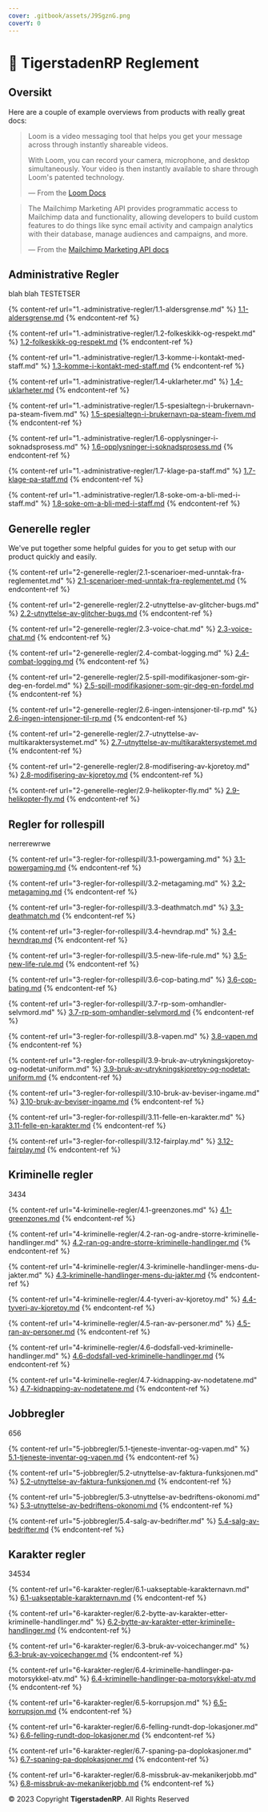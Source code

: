 ```yaml
---
cover: .gitbook/assets/J9SgznG.png
coverY: 0
---
```


# 👋 TigerstadenRP Reglement



## Oversikt

Here are a couple of example overviews from products with really great docs:

> Loom is a video messaging tool that helps you get your message across through instantly shareable videos.
>
> With Loom, you can record your camera, microphone, and desktop simultaneously. Your video is then instantly available to share through Loom's patented technology.
>
> — From the [Loom Docs](https://support.loom.com/hc/en-us/articles/360002158057-What-is-Loom-)

> The Mailchimp Marketing API provides programmatic access to Mailchimp data and functionality, allowing developers to build custom features to do things like sync email activity and campaign analytics with their database, manage audiences and campaigns, and more.
>
> — From the [Mailchimp Marketing API docs](https://mailchimp.com/developer/marketing/docs/fundamentals/)

##

## Administrative Regler

blah blah TESTETSER

{% content-ref url="1.-administrative-regler/1.1-aldersgrense.md" %}
[1.1-aldersgrense.md](1.-administrative-regler/1.1-aldersgrense.md)
{% endcontent-ref %}

{% content-ref url="1.-administrative-regler/1.2-folkeskikk-og-respekt.md" %}
[1.2-folkeskikk-og-respekt.md](1.-administrative-regler/1.2-folkeskikk-og-respekt.md)
{% endcontent-ref %}

{% content-ref url="1.-administrative-regler/1.3-komme-i-kontakt-med-staff.md" %}
[1.3-komme-i-kontakt-med-staff.md](1.-administrative-regler/1.3-komme-i-kontakt-med-staff.md)
{% endcontent-ref %}

{% content-ref url="1.-administrative-regler/1.4-uklarheter.md" %}
[1.4-uklarheter.md](1.-administrative-regler/1.4-uklarheter.md)
{% endcontent-ref %}

{% content-ref url="1.-administrative-regler/1.5-spesialtegn-i-brukernavn-pa-steam-fivem.md" %}
[1.5-spesialtegn-i-brukernavn-pa-steam-fivem.md](1.-administrative-regler/1.5-spesialtegn-i-brukernavn-pa-steam-fivem.md)
{% endcontent-ref %}

{% content-ref url="1.-administrative-regler/1.6-opplysninger-i-soknadsprosess.md" %}
[1.6-opplysninger-i-soknadsprosess.md](1.-administrative-regler/1.6-opplysninger-i-soknadsprosess.md)
{% endcontent-ref %}

{% content-ref url="1.-administrative-regler/1.7-klage-pa-staff.md" %}
[1.7-klage-pa-staff.md](1.-administrative-regler/1.7-klage-pa-staff.md)
{% endcontent-ref %}

{% content-ref url="1.-administrative-regler/1.8-soke-om-a-bli-med-i-staff.md" %}
[1.8-soke-om-a-bli-med-i-staff.md](1.-administrative-regler/1.8-soke-om-a-bli-med-i-staff.md)
{% endcontent-ref %}

##

## Generelle regler

We've put together some helpful guides for you to get setup with our product quickly and easily.

{% content-ref url="2-generelle-regler/2.1-scenarioer-med-unntak-fra-reglementet.md" %}
[2.1-scenarioer-med-unntak-fra-reglementet.md](2-generelle-regler/2.1-scenarioer-med-unntak-fra-reglementet.md)
{% endcontent-ref %}

{% content-ref url="2-generelle-regler/2.2-utnyttelse-av-glitcher-bugs.md" %}
[2.2-utnyttelse-av-glitcher-bugs.md](2-generelle-regler/2.2-utnyttelse-av-glitcher-bugs.md)
{% endcontent-ref %}

{% content-ref url="2-generelle-regler/2.3-voice-chat.md" %}
[2.3-voice-chat.md](2-generelle-regler/2.3-voice-chat.md)
{% endcontent-ref %}

{% content-ref url="2-generelle-regler/2.4-combat-logging.md" %}
[2.4-combat-logging.md](2-generelle-regler/2.4-combat-logging.md)
{% endcontent-ref %}

{% content-ref url="2-generelle-regler/2.5-spill-modifikasjoner-som-gir-deg-en-fordel.md" %}
[2.5-spill-modifikasjoner-som-gir-deg-en-fordel.md](2-generelle-regler/2.5-spill-modifikasjoner-som-gir-deg-en-fordel.md)
{% endcontent-ref %}

{% content-ref url="2-generelle-regler/2.6-ingen-intensjoner-til-rp.md" %}
[2.6-ingen-intensjoner-til-rp.md](2-generelle-regler/2.6-ingen-intensjoner-til-rp.md)
{% endcontent-ref %}

{% content-ref url="2-generelle-regler/2.7-utnyttelse-av-multikaraktersystemet.md" %}
[2.7-utnyttelse-av-multikaraktersystemet.md](2-generelle-regler/2.7-utnyttelse-av-multikaraktersystemet.md)
{% endcontent-ref %}

{% content-ref url="2-generelle-regler/2.8-modifisering-av-kjoretoy.md" %}
[2.8-modifisering-av-kjoretoy.md](2-generelle-regler/2.8-modifisering-av-kjoretoy.md)
{% endcontent-ref %}

{% content-ref url="2-generelle-regler/2.9-helikopter-fly.md" %}
[2.9-helikopter-fly.md](2-generelle-regler/2.9-helikopter-fly.md)
{% endcontent-ref %}

##

## Regler for rollespill

nerrerewrwe

{% content-ref url="3-regler-for-rollespill/3.1-powergaming.md" %}
[3.1-powergaming.md](3-regler-for-rollespill/3.1-powergaming.md)
{% endcontent-ref %}

{% content-ref url="3-regler-for-rollespill/3.2-metagaming.md" %}
[3.2-metagaming.md](3-regler-for-rollespill/3.2-metagaming.md)
{% endcontent-ref %}

{% content-ref url="3-regler-for-rollespill/3.3-deathmatch.md" %}
[3.3-deathmatch.md](3-regler-for-rollespill/3.3-deathmatch.md)
{% endcontent-ref %}

{% content-ref url="3-regler-for-rollespill/3.4-hevndrap.md" %}
[3.4-hevndrap.md](3-regler-for-rollespill/3.4-hevndrap.md)
{% endcontent-ref %}

{% content-ref url="3-regler-for-rollespill/3.5-new-life-rule.md" %}
[3.5-new-life-rule.md](3-regler-for-rollespill/3.5-new-life-rule.md)
{% endcontent-ref %}

{% content-ref url="3-regler-for-rollespill/3.6-cop-bating.md" %}
[3.6-cop-bating.md](3-regler-for-rollespill/3.6-cop-bating.md)
{% endcontent-ref %}

{% content-ref url="3-regler-for-rollespill/3.7-rp-som-omhandler-selvmord.md" %}
[3.7-rp-som-omhandler-selvmord.md](3-regler-for-rollespill/3.7-rp-som-omhandler-selvmord.md)
{% endcontent-ref %}

{% content-ref url="3-regler-for-rollespill/3.8-vapen.md" %}
[3.8-vapen.md](3-regler-for-rollespill/3.8-vapen.md)
{% endcontent-ref %}

{% content-ref url="3-regler-for-rollespill/3.9-bruk-av-utrykningskjoretoy-og-nodetat-uniform.md" %}
[3.9-bruk-av-utrykningskjoretoy-og-nodetat-uniform.md](3-regler-for-rollespill/3.9-bruk-av-utrykningskjoretoy-og-nodetat-uniform.md)
{% endcontent-ref %}

{% content-ref url="3-regler-for-rollespill/3.10-bruk-av-beviser-ingame.md" %}
[3.10-bruk-av-beviser-ingame.md](3-regler-for-rollespill/3.10-bruk-av-beviser-ingame.md)
{% endcontent-ref %}

{% content-ref url="3-regler-for-rollespill/3.11-felle-en-karakter.md" %}
[3.11-felle-en-karakter.md](3-regler-for-rollespill/3.11-felle-en-karakter.md)
{% endcontent-ref %}

{% content-ref url="3-regler-for-rollespill/3.12-fairplay.md" %}
[3.12-fairplay.md](3-regler-for-rollespill/3.12-fairplay.md)
{% endcontent-ref %}

##

## Kriminelle regler

3434

{% content-ref url="4-kriminelle-regler/4.1-greenzones.md" %}
[4.1-greenzones.md](4-kriminelle-regler/4.1-greenzones.md)
{% endcontent-ref %}

{% content-ref url="4-kriminelle-regler/4.2-ran-og-andre-storre-kriminelle-handlinger.md" %}
[4.2-ran-og-andre-storre-kriminelle-handlinger.md](4-kriminelle-regler/4.2-ran-og-andre-storre-kriminelle-handlinger.md)
{% endcontent-ref %}

{% content-ref url="4-kriminelle-regler/4.3-kriminelle-handlinger-mens-du-jakter.md" %}
[4.3-kriminelle-handlinger-mens-du-jakter.md](4-kriminelle-regler/4.3-kriminelle-handlinger-mens-du-jakter.md)
{% endcontent-ref %}

{% content-ref url="4-kriminelle-regler/4.4-tyveri-av-kjoretoy.md" %}
[4.4-tyveri-av-kjoretoy.md](4-kriminelle-regler/4.4-tyveri-av-kjoretoy.md)
{% endcontent-ref %}

{% content-ref url="4-kriminelle-regler/4.5-ran-av-personer.md" %}
[4.5-ran-av-personer.md](4-kriminelle-regler/4.5-ran-av-personer.md)
{% endcontent-ref %}

{% content-ref url="4-kriminelle-regler/4.6-dodsfall-ved-kriminelle-handlinger.md" %}
[4.6-dodsfall-ved-kriminelle-handlinger.md](4-kriminelle-regler/4.6-dodsfall-ved-kriminelle-handlinger.md)
{% endcontent-ref %}

{% content-ref url="4-kriminelle-regler/4.7-kidnapping-av-nodetatene.md" %}
[4.7-kidnapping-av-nodetatene.md](4-kriminelle-regler/4.7-kidnapping-av-nodetatene.md)
{% endcontent-ref %}

##

## Jobbregler

656

{% content-ref url="5-jobbregler/5.1-tjeneste-inventar-og-vapen.md" %}
[5.1-tjeneste-inventar-og-vapen.md](5-jobbregler/5.1-tjeneste-inventar-og-vapen.md)
{% endcontent-ref %}

{% content-ref url="5-jobbregler/5.2-utnyttelse-av-faktura-funksjonen.md" %}
[5.2-utnyttelse-av-faktura-funksjonen.md](5-jobbregler/5.2-utnyttelse-av-faktura-funksjonen.md)
{% endcontent-ref %}

{% content-ref url="5-jobbregler/5.3-utnyttelse-av-bedriftens-okonomi.md" %}
[5.3-utnyttelse-av-bedriftens-okonomi.md](5-jobbregler/5.3-utnyttelse-av-bedriftens-okonomi.md)
{% endcontent-ref %}

{% content-ref url="5-jobbregler/5.4-salg-av-bedrifter.md" %}
[5.4-salg-av-bedrifter.md](5-jobbregler/5.4-salg-av-bedrifter.md)
{% endcontent-ref %}

##

## Karakter regler

34534

{% content-ref url="6-karakter-regler/6.1-uakseptable-karakternavn.md" %}
[6.1-uakseptable-karakternavn.md](6-karakter-regler/6.1-uakseptable-karakternavn.md)
{% endcontent-ref %}

{% content-ref url="6-karakter-regler/6.2-bytte-av-karakter-etter-kriminelle-handlinger.md" %}
[6.2-bytte-av-karakter-etter-kriminelle-handlinger.md](6-karakter-regler/6.2-bytte-av-karakter-etter-kriminelle-handlinger.md)
{% endcontent-ref %}

{% content-ref url="6-karakter-regler/6.3-bruk-av-voicechanger.md" %}
[6.3-bruk-av-voicechanger.md](6-karakter-regler/6.3-bruk-av-voicechanger.md)
{% endcontent-ref %}

{% content-ref url="6-karakter-regler/6.4-kriminelle-handlinger-pa-motorsykkel-atv.md" %}
[6.4-kriminelle-handlinger-pa-motorsykkel-atv.md](6-karakter-regler/6.4-kriminelle-handlinger-pa-motorsykkel-atv.md)
{% endcontent-ref %}

{% content-ref url="6-karakter-regler/6.5-korrupsjon.md" %}
[6.5-korrupsjon.md](6-karakter-regler/6.5-korrupsjon.md)
{% endcontent-ref %}

{% content-ref url="6-karakter-regler/6.6-felling-rundt-dop-lokasjoner.md" %}
[6.6-felling-rundt-dop-lokasjoner.md](6-karakter-regler/6.6-felling-rundt-dop-lokasjoner.md)
{% endcontent-ref %}

{% content-ref url="6-karakter-regler/6.7-spaning-pa-doplokasjoner.md" %}
[6.7-spaning-pa-doplokasjoner.md](6-karakter-regler/6.7-spaning-pa-doplokasjoner.md)
{% endcontent-ref %}

{% content-ref url="6-karakter-regler/6.8-missbruk-av-mekanikerjobb.md" %}
[6.8-missbruk-av-mekanikerjobb.md](6-karakter-regler/6.8-missbruk-av-mekanikerjobb.md)
{% endcontent-ref %}

© 2023 Copyright **TigerstadenRP**. All Rights Reserved
